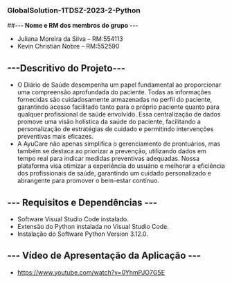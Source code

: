 ### GlobalSolution-1TDSZ-2023-2-Python

##**--- Nome e RM dos membros do grupo ---**

- Juliana Moreira da Silva – RM:554113
- Kevin Christian Nobre – RM:552590

## **---Descritivo do Projeto---**

- O Diário de Saúde desempenha um papel fundamental ao proporcionar uma compreensão aprofundada do paciente. 
Todas as informações fornecidas são cuidadosamente armazenadas no perfil do paciente, garantindo acesso facilitado tanto para o próprio paciente quanto para qualquer profissional de saúde envolvido. 
Essa centralização de dados promove uma visão holística da saúde do paciente, facilitando a personalização de estratégias de cuidado e permitindo intervenções preventivas mais eficazes.
- A AyuCare não apenas simplifica o gerenciamento de prontuários, mas também se destaca ao priorizar a prevenção, utilizando dados em tempo real para indicar medidas preventivas adequadas. 
Nossa plataforma visa otimizar a experiência do usuário e melhorar a eficiência dos profissionais de saúde, garantindo um cuidado personalizado e abrangente para promover o bem-estar contínuo.

## **--- Requisitos e Dependências ---**

- Software Visual Studio Code instalado.
- Extensão do Python instalada no Visual Studio Code.
- Instalação do Software Python Version 3.12.0.

## **--- Vídeo de Apresentação da Aplicação ---**
- https://www.youtube.com/watch?v=0YhmPJO7G5E
